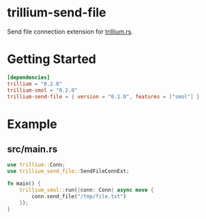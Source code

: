 trillium-send-file
==================

Send file connection extension for [trillium.rs](https://trillium.rs/).

# Getting Started

```toml
[dependencies]
trillium = "0.2.0"
trillium-smol = "0.2.0"
trillium-send-file = { version = "0.1.0", features = ["smol"] }
```

# Example

## src/main.rs

```rust
use trillium::Conn;
use trillium_send_file::SendFileConnExt;

fn main() {
    trillium_smol::run(|conn: Conn| async move {
        conn.send_file("/tmp/file.txt")
    });
}
```

